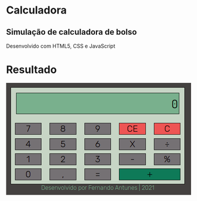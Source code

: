 # Calculadora
## Simulação de calculadora de bolso

Desenvolvido com HTML5, CSS e JavaScript

# Resultado
![Calculadora](./images/calc.png)